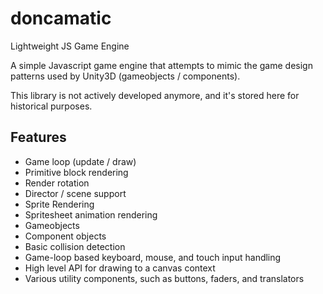 # doncamatic
Lightweight JS Game Engine

A simple Javascript game engine that attempts to mimic the game design patterns used by Unity3D (gameobjects / components).

This library is not actively developed anymore, and it's stored here for historical purposes.

## Features
* Game loop (update / draw)
* Primitive block rendering
* Render rotation
* Director / scene support
* Sprite Rendering
* Spritesheet animation rendering
* Gameobjects
* Component objects
* Basic collision detection
* Game-loop based keyboard, mouse, and touch input handling
* High level API for drawing to a canvas context
* Various utility components, such as buttons, faders, and translators
